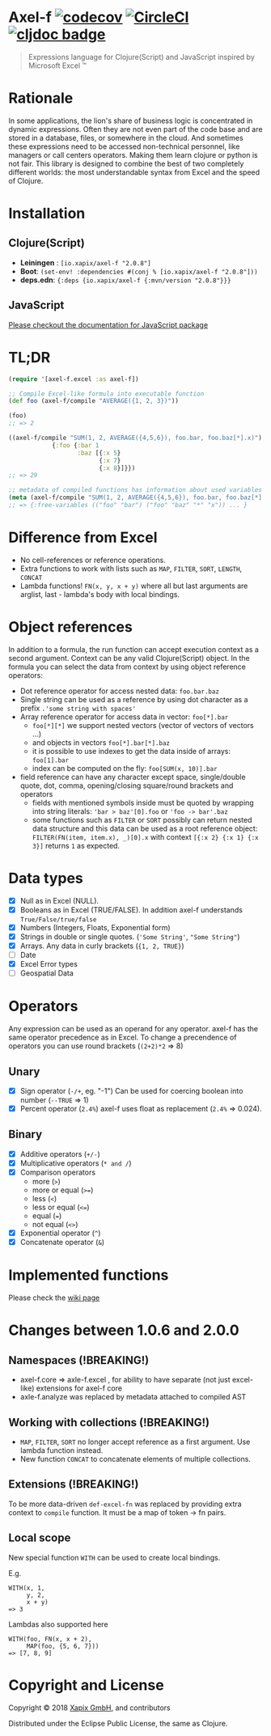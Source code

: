 # Axel-f [![codecov](https://codecov.io/gh/xapix-io/axel-f/branch/master/graph/badge.svg)](https://codecov.io/gh/xapix-io/axel-f) [![CircleCI](https://circleci.com/gh/xapix-io/axel-f/tree/master.svg?style=svg)](https://circleci.com/gh/xapix-io/axel-f/tree/master) [![cljdoc badge](https://cljdoc.org/badge/io.xapix/axel-f)](https://cljdoc.org/d/io.xapix/axel-f/CURRENT)

> Expressions language for Clojure(Script) and JavaScript inspired by Microsoft Excel ™

# Rationale

In some applications, the lion's share of business logic is concentrated in dynamic expressions. Often they are not even part of the code base and are stored in a database, files, or somewhere in the cloud. And sometimes these expressions need to be accessed non-technical personnel, like managers or call centers operators. Making them learn clojure or python is not fair. This library is designed to combine the best of two completely different worlds: the most understandable syntax from Excel and the speed of Clojure.

# Installation

## Clojure(Script)

* **Leiningen** : `[io.xapix/axel-f "2.0.8"]`
* **Boot**: `(set-env! :dependencies #(conj % [io.xapix/axel-f "2.0.8"]))`
* **deps.edn**: `{:deps {io.xapix/axel-f {:mvn/version "2.0.8"}}}`

## JavaScript

[Please checkout the documentation for JavaScript package](https://github.com/xapix-io/axel-f/tree/master/release-js)

# TL;DR

```clojure
(require '[axel-f.excel :as axel-f])

;; Compile Excel-like formula into executable function
(def foo (axel-f/compile "AVERAGE({1, 2, 3})"))

(foo)
;; => 2

((axel-f/compile "SUM(1, 2, AVERAGE({4,5,6}), foo.bar, foo.baz[*].x)")
            {:foo {:bar 1
                   :baz [{:x 5}
                         {:x 7}
                         {:x 8}]}})
;; => 29

;; metadata of compiled functions has information about used variables
(meta (axel-f/compile "SUM(1, 2, AVERAGE({4,5,6}), foo.bar, foo.baz[*].x)"))
;; => {:free-variables (("foo" "bar") ("foo" "baz" "*" "x")) ... }
```

# Difference from Excel

* No cell-references or reference operations.
* Extra functions to work with lists such as `MAP`, `FILTER`, `SORT`, `LENGTH`, `CONCAT`
* Lambda functions! `FN(x, y, x + y)` where all but last arguments are arglist, last - lambda's body with local bindings.

# Object references

In addition to a formula, the run function can accept execution context as a second argument. Context can be any valid Clojure(Script) object. In the formula you can select the data from context by using object reference operators:

* Dot reference operator for access nested data: `foo.bar.baz`
* Single string can be used as a reference by using dot character as a prefix `.'some string with spaces'`
* Array reference operator for access data in vector: `foo[*].bar`
  * `foo[*][*]` we support nested vectors (vector of vectors of vectors ...)
  * and objects in vectors `foo[*].bar[*].baz`
  * it is possible to use indexes to get the data inside of arrays: `foo[1].bar`
  * index can be computed on the fly: `foo[SUM(x, 10)].bar`
* field reference can have any character except space, single/double quote, dot, comma, opening/closing square/round brackets and operators
  * fields with mentioned symbols inside must be quoted by wrapping into string literals: `'bar > baz'[0].foo` or `'foo -> bar'.baz`
  * some functions such as `FILTER` or `SORT` possibly can return nested data structure and this data can be used as a root reference object: `FILTER(FN(item, item.x), _)[0].x` with context `[{:x 2} {:x 1} {:x 3}]` returns `1` as expected.

# Data types

- [x] Null as in Excel (NULL).
- [x] Booleans as in Excel (TRUE/FALSE). In addition axel-f understands `True/False/true/false`
- [x] Numbers (Integers, Floats, Exponential form)
- [x] Strings in double or single quotes. (`'Some String'`, `"Some String"`)
- [x] Arrays. Any data in curly brackets (`{1, 2, TRUE}`)
- [ ] Date
- [x] Excel Error types
- [ ] Geospatial Data

# Operators

Any expression can be used as an operand for any operator. axel-f has the same operator precedence as in Excel. To change a precendence of operators you can use round brackets (`(2+2)*2` => 8)

## Unary

- [x] Sign operator (`-/+`, eg. "-1") Can be used for coercing boolean into number (`--TRUE` => 1)
- [x] Percent operator (`2.4%`) axel-f uses float as replacement (`2.4%` => 0.024).

## Binary

- [x] Additive operators (`+/-`)
- [x] Multiplicative operators (`* and /`)
- [x] Comparison operators
  - more (`>`)
  - more or equal (`>=`)
  - less (`<`)
  - less or equal (`<=`)
  - equal (`=`)
  - not equal (`<>`)
- [x] Exponential operator (`^`)
- [x] Concatenate operator (`&`)

# Implemented functions

Please check the [wiki page](https://github.com/xapix-io/axel-f/wiki)

# Changes between 1.0.6 and 2.0.0

## Namespaces (!BREAKING!)

* axel-f.core => axle-f.excel , for ability to have separate (not just excel-like) extensions for axel-f core
* axle-f.analyze was replaced by metadata attached to compiled AST

## Working with collections (!BREAKING!)

* `MAP`, `FILTER`, `SORT` no longer accept reference as a first argument. Use lambda function instead.
* New function `CONCAT` to concatenate elements of multiple collections.

## Extensions (!BREAKING!)

To be more data-driven `def-excel-fn` was replaced by providing extra context to
`compile` function. It must be a map of token -> fn pairs.

## Local scope

New special function `WITH` can be used to create local bindings.

E.g.

```
WITH(x, 1,
     y, 2,
     x + y)
=> 3
```

Lambdas also supported here

```
WITH(foo, FN(x, x + 2),
     MAP(foo, {5, 6, 7}))
=> [7, 8, 9]
```

# Copyright and License

Copyright © 2018 [Xapix GmbH](https://www.xapix.io/), and contributors

Distributed under the Eclipse Public License, the same as Clojure.
